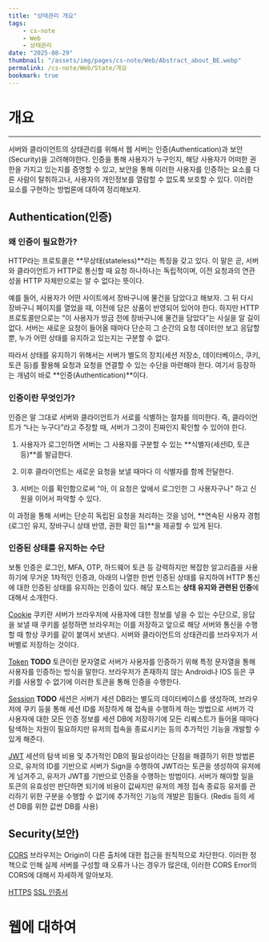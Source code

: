 ```yaml
---
title: "상태관리 개요"
tags:
    - cs-note
    - Web
    - 상태관리
date: "2025-08-29"
thumbnail: "/assets/img/pages/cs-note/Web/Abstract_about_BE.webp"
permalink: /cs-note/Web/State/개요
bookmark: true
---
```


# 개요
---

서버와 클라이언트의 상태관리를 위해서 웹 서버는 인증(Authentication)과 보안(Security)을 고려해야한다. 인증을 통해 사용자가 누구인지, 해당 사용자가 어떠한 권한을 가지고 있는지를 증명할 수 있고, 보안을 통해 이러한 사용자를 인증하는 요소를 다른 사람이 탈취하고나, 사용자의 개인정보를 열람할 수 없도록 보호할 수 있다. 이러한 요소를 구현하는 방법론에 대하여 정리해보자.

## Authentication(인증)

### 왜 인증이 필요한가?

HTTP라는 프로토콜은 **무상태(stateless)**라는 특징을 갖고 있다.
이 말은 곧, 서버와 클라이언트가 HTTP로 통신할 때 요청 하나하나는 독립적이며, 이전 요청과의 연관성을 HTTP 자체만으로는 알 수 없다는 뜻이다.

예를 들어, 사용자가 어떤 사이트에서 장바구니에 물건을 담았다고 해보자. 그 뒤 다시 장바구니 페이지를 열었을 때, 이전에 담은 상품이 반영되어 있어야 한다. 하지만 HTTP 프로토콜만으로는 “이 사용자가 방금 전에 장바구니에 물건을 담았다”는 사실을 알 길이 없다. 서버는 새로운 요청이 들어올 때마다 단순히 그 순간의 요청 데이터만 보고 응답할 뿐, 누가 어떤 상태를 유지하고 있는지는 구분할 수 없다.

따라서 상태를 유지하기 위해서는 서버가 별도의 장치(세션 저장소, 데이터베이스, 쿠키, 토큰 등)를 활용해 요청과 요청을 연결할 수 있는 수단을 마련해야 한다. 여기서 등장하는 개념이 바로 **인증(Authentication)**이다.

### 인증이란 무엇인가?

인증은 말 그대로 서버와 클라이언트가 서로를 식별하는 절차를 의미한다.
즉, 클라이언트가 “나는 누구다”라고 주장할 때, 서버가 그것이 진짜인지 확인할 수 있어야 한다.

1. 사용자가 로그인하면 서버는 그 사용자를 구분할 수 있는 **식별자(세션ID, 토큰 등)**를 발급한다.

2. 이후 클라이언트는 새로운 요청을 보낼 때마다 이 식별자를 함께 전달한다.

3. 서버는 이를 확인함으로써 “아, 이 요청은 앞에서 로그인한 그 사용자구나” 하고 신원을 이어서 파악할 수 있다.

이 과정을 통해 서버는 단순히 독립된 요청을 처리하는 것을 넘어, **연속된 사용자 경험(로그인 유지, 장바구니 상태 반영, 권한 확인 등)**을 제공할 수 있게 된다.

### 인증된 상태를 유지하는 수단

보통 인증은 로그인, MFA, OTP, 하드웨어 토큰 등 강력하지만 복잡한 알고리즘을 사용하기에 무거운 1차적인 인증과, 아래의 나열한 한번 인증된 상태를 유지하여 HTTP 통신에 대한 인증된 상태를 유지하는 인증이 있다. 해당 포스트는 **상태 유지와 관련된 인증**에 대해서 소개한다.


[Cookie](/cs-note/Web/State/Cookie)
쿠키란 서버가 브라우저에 사용자에 대한 정보를 넣을 수 있는 수단으로, 응답을 보낼 때 쿠키를 설정하면 브라우저는 이를 저장하고 앞으로 해당 서버와 통신을 수행할 때 항상 쿠키를 같이 붙여서 보낸다. 서버와 클라이언트의 상태관리를 브라우저가 서버별로 저장하는 것이다.

[Token]() **TODO**
토큰이란 문자열로 서버가 사용자를 인증하기 위해 특정 문자열을 통해 사용자를 인증하는 방식을 말한다. 브라우저가 존재하지 않는 Android나 IOS 등은 쿠키를 사용할 수 없기에 이러한 토큰을 통해 인증을 수행한다.

[Session]() **TODO**
세션은 서버가 세션 DB라는 별도의 데이터베이스를 생성하여, 브라우저에 쿠키 등을 통해 세션 ID를 저장하게 해 접속을 수행하게 하는 방법으로 서버가 각 사용자에 대한 모든 인증 정보를 세션 DB에 저장하기에 모든 리퀘스트가 들어올 때마다 탐색하는 자원이 필요하지만 유저의 접속을 종료시키는 등의 추가적인 기능을 개발할 수 있게 해준다.

[JWT](/cs-note/Web/State/JWT)
세션의 탐색 비용 및 추가적인 DB의 필요성이라는 단점을 해결하기 위한 방법론으로, 유저의 ID를 기반으로 서버가 Sign을 수행하여 JWT라는 토큰을 생성하여 유저에게 넘겨주고, 유저가 JWT를 기반으로 인증을 수행하는 방법이다. 서버가 해야할 일을 토큰의 유효성만 판단하면 되기에 비용이 값싸지만 유저의 계정 접속 종료등 유저를 관리하기 위한 구분을 수행할 수 없기에 추가적인 기능의 개발은 힘들다. (Redis 등의 세션 DB를 위한 값싼 DB를 사용)

## Security(보안)


[CORS](/cs-note/Web/State/CORS)
브라우저는 Origin이 다른 출처에 대한 접근을 원칙적으로 차단한다. 이러한 정책으로 인해 실제 서버를 구성할 때 오류가 나는 경우가 많은데, 이러한 CORS Error의 CORS에 대해서 자세하게 알아보자.

[HTTPS]()
[SSL 인증서]()
# 웹에 대하여